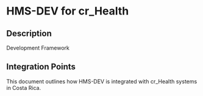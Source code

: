 # HMS-DEV for cr_Health

## Description

Development Framework

## Integration Points

This document outlines how HMS-DEV is integrated with cr_Health systems in Costa Rica.
